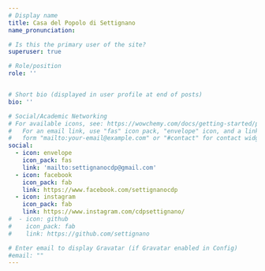 ```yaml
---
# Display name
title: Casa del Popolo di Settignano
name_pronunciation: 

# Is this the primary user of the site?
superuser: true

# Role/position
role: ''


# Short bio (displayed in user profile at end of posts)
bio: ''

# Social/Academic Networking
# For available icons, see: https://wowchemy.com/docs/getting-started/page-builder/#icons
#   For an email link, use "fas" icon pack, "envelope" icon, and a link in the
#   form "mailto:your-email@example.com" or "#contact" for contact widget.
social:
  - icon: envelope
    icon_pack: fas
    link: 'mailto:settignanocdp@gmail.com'
  - icon: facebook
    icon_pack: fab
    link: https://www.facebook.com/settignanocdp
  - icon: instagram
    icon_pack: fab
    link: https://www.instagram.com/cdpsettignano/
#  - icon: github
#    icon_pack: fab
#    link: https://github.com/settignano

# Enter email to display Gravatar (if Gravatar enabled in Config)
#email: ""
---
```

